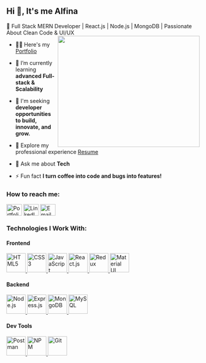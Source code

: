 ## Hi 👋, It's me Alfina
🚀 Full Stack MERN Developer | React.js | Node.js | MongoDB | Passionate About Clean Code & UI/UX  
<img align="right" width="370" height="290" src="https://media4.giphy.com/media/v1.Y2lkPTc5MGI3NjExZjZ1ZmFlanNhYzE3cnJqNHBteTgwOGZjNGt0Z3g0dW9ybG9laTJ2MCZlcD12MV9pbnRlcm5hbF9naWZfYnlfaWQmY3Q9Zw/QPUwZQSbYbt7gjjifj/giphy.gif" />

- 👨‍💻 Here's my [Portfolio](https://alfina-dev.netlify.app/)  

- 🌱 I’m currently learning **advanced Full-stack & Scalability**  

- 🤝 I'm seeking **developer opportunities to build, innovate, and grow.**  

- 📄 Explore my professional experience [Resume](https://drive.google.com/file/d/14HC1mjeEl-pK4ecXo9HeVfOS5O-8Ivxj/view?usp=sharing)  

- 💬 Ask me about **Tech**  

- ⚡ Fun fact **I turn coffee into code and bugs into features!**  


<h3 align="left">How to reach me:</h3>
<p align="left">
<a href="https://alfina-dev.netlify.app/" target="blank"><img align="center" src="https://raw.githubusercontent.com/rahuldkjain/github-profile-readme-generator/master/src/images/icons/Social/devto.svg" alt="Portfolio" height="30" width="40" /></a>
<a href="https://linkedin.com/in/alfina-dev/" target="blank"><img align="center" src="https://raw.githubusercontent.com/rahuldkjain/github-profile-readme-generator/master/src/images/icons/Social/linked-in-alt.svg" alt="LinkedIn" height="30" width="40" /></a>
<a href="mailto:alfinanasdeen@gmail.com" target="blank">
  <img align="center" src="https://cdn-icons-png.flaticon.com/512/732/732200.png" alt="Email" height="30" width="40" />
</a>
</p>


<h3 align="left">Technologies I Work With:</h3>

<h4 align="left">Frontend</h4>
<p align="left"> 
  <a href="https://developer.mozilla.org/en-US/docs/Web/HTML" target="_blank" rel="noreferrer"> 
    <img src="https://cdn.jsdelivr.net/gh/devicons/devicon/icons/html5/html5-original.svg" alt="HTML5" width="50" height="50"/> 
  </a>
  <a href="https://developer.mozilla.org/en-US/docs/Web/CSS" target="_blank" rel="noreferrer"> 
    <img src="https://cdn.jsdelivr.net/gh/devicons/devicon/icons/css3/css3-original.svg" alt="CSS3" width="50" height="50"/> 
  </a>
  <a href="https://developer.mozilla.org/en-US/docs/Web/JavaScript" target="_blank" rel="noreferrer"> 
    <img src="https://cdn.jsdelivr.net/gh/devicons/devicon/icons/javascript/javascript-original.svg" alt="JavaScript" width="50" height="50"/> 
  </a>
  <a href="https://reactjs.org/" target="_blank" rel="noreferrer"> 
    <img src="https://cdn.jsdelivr.net/gh/devicons/devicon/icons/react/react-original.svg" alt="React.js" width="50" height="50"/> 
  </a>
  <a href="https://redux.js.org" target="_blank" rel="noreferrer"> 
    <img src="https://cdn.jsdelivr.net/gh/devicons/devicon/icons/redux/redux-original.svg" alt="Redux" width="50" height="50"/> 
  </a>
  <a href="https://mui.com/" target="_blank" rel="noreferrer"> 
    <img src="https://cdn.jsdelivr.net/gh/devicons/devicon/icons/materialui/materialui-original.svg" alt="Material UI" width="50" height="50"/> 
  </a>
</p>

<h4 align="left">Backend</h4>
<p align="left">
  <a href="https://nodejs.org" target="_blank" rel="noreferrer"> 
    <img src="https://cdn.jsdelivr.net/gh/devicons/devicon/icons/nodejs/nodejs-original.svg" alt="Node.js" width="50" height="50"/> 
  </a>
  <a href="https://expressjs.com" target="_blank" rel="noreferrer"> 
    <img src="https://cdn.jsdelivr.net/gh/devicons/devicon/icons/express/express-original.svg" alt="Express.js" width="50" height="50"/> 
  </a>
  <a href="https://www.mongodb.com/" target="_blank" rel="noreferrer"> 
    <img src="https://www.vectorlogo.zone/logos/mongodb/mongodb-icon.svg" alt="MongoDB" width="50" height="50"/> 
  </a>
  <a href="https://www.mysql.com/" target="_blank" rel="noreferrer"> 
    <img src="https://cdn.jsdelivr.net/gh/devicons/devicon/icons/mysql/mysql-original.svg" alt="MySQL" width="50" height="50"/> 
  </a>
</p>

<h4 align="left">Dev Tools</h4>
<p align="left">
  <a href="https://www.postman.com/" target="_blank" rel="noreferrer"> 
    <img src="https://www.vectorlogo.zone/logos/getpostman/getpostman-icon.svg" alt="Postman" width="50" height="50"/> 
  </a>
  <a href="https://www.npmjs.com/" target="_blank" rel="noreferrer"> 
    <img src="https://upload.wikimedia.org/wikipedia/commons/d/db/Npm-logo.svg" alt="NPM" width="50" height="50"/> 
  </a>
  <a href="https://git-scm.com/" target="_blank" rel="noreferrer"> 
    <img src="https://cdn.jsdelivr.net/gh/devicons/devicon/icons/git/git-original.svg" alt="Git" width="50" height="50"/> 
  </a>
</p>
